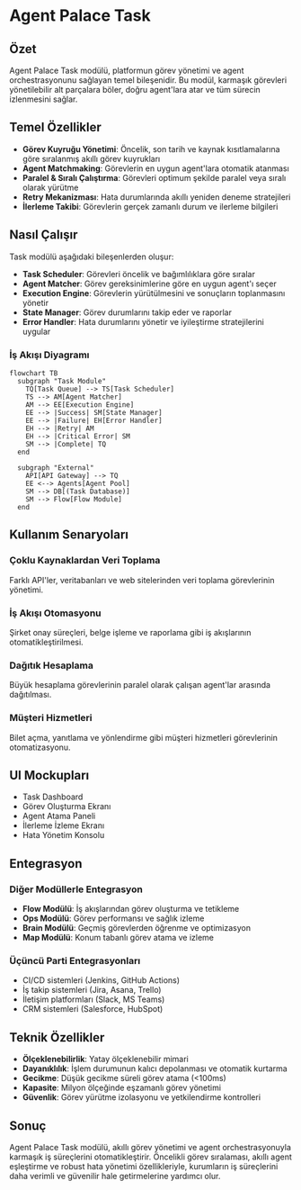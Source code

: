 # Agent Palace Task

## Özet

Agent Palace Task modülü, platformun görev yönetimi ve agent orchestrasyonunu sağlayan temel bileşenidir. Bu modül, karmaşık görevleri yönetilebilir alt parçalara böler, doğru agent'lara atar ve tüm sürecin izlenmesini sağlar.

## Temel Özellikler

- **Görev Kuyruğu Yönetimi**: Öncelik, son tarih ve kaynak kısıtlamalarına göre sıralanmış akıllı görev kuyrukları
- **Agent Matchmaking**: Görevlerin en uygun agent'lara otomatik atanması
- **Paralel & Sıralı Çalıştırma**: Görevleri optimum şekilde paralel veya sıralı olarak yürütme
- **Retry Mekanizması**: Hata durumlarında akıllı yeniden deneme stratejileri
- **İlerleme Takibi**: Görevlerin gerçek zamanlı durum ve ilerleme bilgileri

## Nasıl Çalışır

Task modülü aşağıdaki bileşenlerden oluşur:

- **Task Scheduler**: Görevleri öncelik ve bağımlılıklara göre sıralar
- **Agent Matcher**: Görev gereksinimlerine göre en uygun agent'ı seçer
- **Execution Engine**: Görevlerin yürütülmesini ve sonuçların toplanmasını yönetir
- **State Manager**: Görev durumlarını takip eder ve raporlar
- **Error Handler**: Hata durumlarını yönetir ve iyileştirme stratejilerini uygular

### İş Akışı Diyagramı

```mermaid
flowchart TB
  subgraph "Task Module"
    TQ[Task Queue] --> TS[Task Scheduler]
    TS --> AM[Agent Matcher]
    AM --> EE[Execution Engine]
    EE --> |Success| SM[State Manager]
    EE --> |Failure| EH[Error Handler]
    EH --> |Retry| AM
    EH --> |Critical Error| SM
    SM --> |Complete| TQ
  end

  subgraph "External"
    API[API Gateway] --> TQ
    EE <--> Agents[Agent Pool]
    SM --> DB[(Task Database)]
    SM --> Flow[Flow Module]
  end
```

## Kullanım Senaryoları

### Çoklu Kaynaklardan Veri Toplama

Farklı API'ler, veritabanları ve web sitelerinden veri toplama görevlerinin yönetimi.

### İş Akışı Otomasyonu

Şirket onay süreçleri, belge işleme ve raporlama gibi iş akışlarının otomatikleştirilmesi.

### Dağıtık Hesaplama

Büyük hesaplama görevlerinin paralel olarak çalışan agent'lar arasında dağıtılması.

### Müşteri Hizmetleri

Bilet açma, yanıtlama ve yönlendirme gibi müşteri hizmetleri görevlerinin otomatizasyonu.

## UI Mockupları

- Task Dashboard
- Görev Oluşturma Ekranı
- Agent Atama Paneli
- İlerleme İzleme Ekranı
- Hata Yönetim Konsolu

## Entegrasyon

### Diğer Modüllerle Entegrasyon

- **Flow Modülü**: İş akışlarından görev oluşturma ve tetikleme
- **Ops Modülü**: Görev performansı ve sağlık izleme
- **Brain Modülü**: Geçmiş görevlerden öğrenme ve optimizasyon
- **Map Modülü**: Konum tabanlı görev atama ve izleme

### Üçüncü Parti Entegrasyonları

- CI/CD sistemleri (Jenkins, GitHub Actions)
- İş takip sistemleri (Jira, Asana, Trello)
- İletişim platformları (Slack, MS Teams)
- CRM sistemleri (Salesforce, HubSpot)

## Teknik Özellikler

- **Ölçeklenebilirlik**: Yatay ölçeklenebilir mimari
- **Dayanıklılık**: İşlem durumunun kalıcı depolanması ve otomatik kurtarma
- **Gecikme**: Düşük gecikme süreli görev atama (<100ms)
- **Kapasite**: Milyon ölçeğinde eşzamanlı görev yönetimi
- **Güvenlik**: Görev yürütme izolasyonu ve yetkilendirme kontrolleri

## Sonuç

Agent Palace Task modülü, akıllı görev yönetimi ve agent orchestrasyonuyla karmaşık iş süreçlerini otomatikleştirir. Öncelikli görev sıralaması, akıllı agent eşleştirme ve robust hata yönetimi özellikleriyle, kurumların iş süreçlerini daha verimli ve güvenilir hale getirmelerine yardımcı olur.
